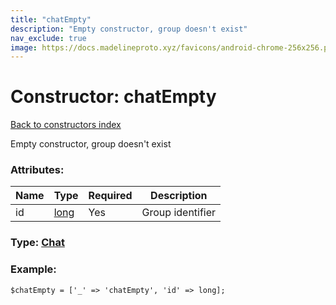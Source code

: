 ```yaml
---
title: "chatEmpty"
description: "Empty constructor, group doesn't exist"
nav_exclude: true
image: https://docs.madelineproto.xyz/favicons/android-chrome-256x256.png
---
```

# Constructor: chatEmpty  
[Back to constructors index](/API_docs/constructors/index.html)



Empty constructor, group doesn't exist

### Attributes:

| Name     |    Type       | Required | Description |
|----------|---------------|----------|-------------|
|id|[long](/API_docs/types/long.html) | Yes|Group identifier|



### Type: [Chat](/API_docs/types/Chat.html)


### Example:

```
$chatEmpty = ['_' => 'chatEmpty', 'id' => long];
```  
